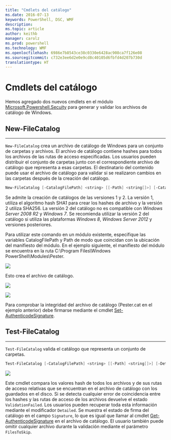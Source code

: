 ```yaml
---
title: "Cmdlets del catálogo"
ms.date: 2016-07-13
keywords: PowerShell, DSC, WMF
description: 
ms.topic: article
author: keithb
manager: carolz
ms.prod: powershell
ms.technology: WMF
ms.openlocfilehash: 6986e7b8543ce38c0330e6428ac908ca7f126e08
ms.sourcegitcommit: c732e3ee6d2e0e9cd8c40105d6fbfd4d207b730d
translationtype: HT
---
```

# <a name="catalog-cmdlets"></a>Cmdlets del catálogo  

Hemos agregado dos nuevos cmdlets en el módulo [Microsoft.Powershell.Secuity](https://technet.microsoft.com/en-us/library/hh847877.aspx) para generar y validar los archivos de catálogo de Windows.  

## <a name="new-filecatalog"></a>New-FileCatalog 
--------------------------------

`New-FileCatalog` crea un archivo de catálogo de Windows para un conjunto de carpetas y archivos. El archivo de catálogo contiene hashes para todos los archivos de las rutas de acceso especificadas. Los usuarios pueden distribuir el conjunto de carpetas junto con el correspondiente archivo de catálogo que representa a esas carpetas. El destinatario del contenido puede usar el archivo de catálogo para validar si se realizaron cambios en las carpetas después de la creación del catálogo.    

```PowerShell
New-FileCatalog [-CatalogFilePath] <string> [[-Path] <string[]>] [-CatalogVersion <int>] [-WhatIf] [-Confirm] [<CommonParameters>]
```
Se admite la creación de catálogos de las versiones 1 y 2. La versión 1, utiliza el algoritmo hash SHA1 para crear los hashes de archivo y la versión 2 utiliza SHA256. La versión 2 del catálogo no es compatible con *Windows Server 2008 R2* y *Windows 7*. Se recomienda utilizar la versión 2 del catálogo si utiliza las plataformas *Windows 8*, *Windows Server 2012* y versiones posteriores.  

Para utilizar este comando en un módulo existente, especifique las variables CatalogFilePath y Path de modo que coincidan con la ubicación del manifiesto del módulo. En el ejemplo siguiente, el manifiesto del módulo se encuentra en la ruta C:\Program Files\Windows PowerShell\Modules\Pester. 

![](../images/NewFileCatalog.jpg)

Esto crea el archivo de catálogo. 

![](../images/CatalogFile1.jpg)  

![](../images/CatalogFile2.jpg) 

Para comprobar la integridad del archivo de catálogo (Pester.cat en el ejemplo anterior) debe firmarse mediante el cmdlet [Set-AuthenticodeSignature](https://technet.microsoft.com/library/hh849819.aspx).   


## <a name="test-filecatalog"></a>Test-FileCatalog 
--------------------------------

`Test-FileCatalog` valida el catálogo que representa un conjunto de carpetas. 

```PowerShell
Test-FileCatalog [-CatalogFilePath] <string> [[-Path] <string[]>] [-Detailed] [-FilesToSkip <string[]>] [-WhatIf] [-Confirm] [<CommonParameters>]
```

![](../images/TestFileCatalog.jpg)

Este cmdlet compara los valores hash de todos los archivos y de sus rutas de acceso relativas que se encuentran en el archivo de catálogo con los guardados en el disco. Si se detecta cualquier error de coincidencia entre los hashes y las rutas de acceso de los archivos devuelve el estado `ValidationFailed`. Los usuarios pueden recuperar toda esta información mediante el modificador `Detailed`. Se muestra el estado de firma del catálogo en el campo `Signature`, lo que es igual que llamar al cmdlet [Get-AuthenticodeSignature](https://technet.microsoft.com/en-us/library/hh849805.aspx) en el archivo de catálogo. El usuario también puede omitir cualquier archivo durante la validación mediante el parámetro `FilesToSkip`. 
